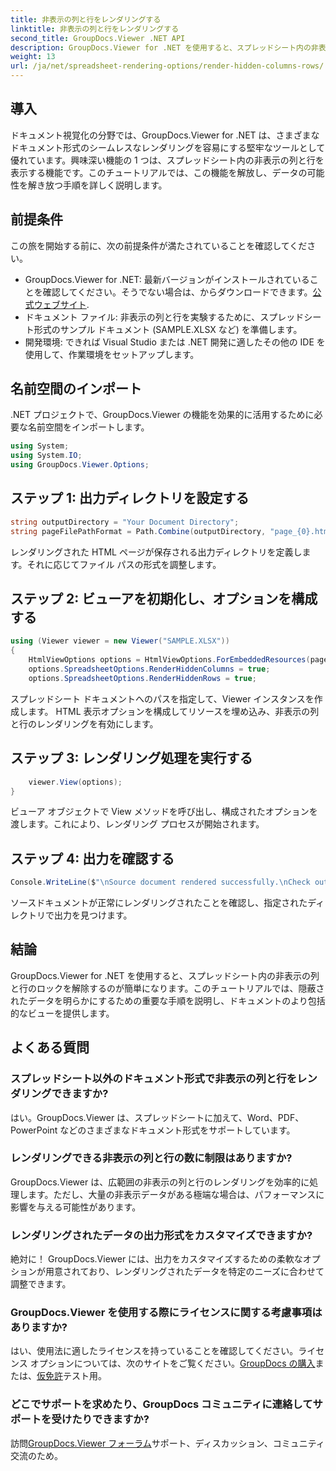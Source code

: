 ```yaml
---
title: 非表示の列と行をレンダリングする
linktitle: 非表示の列と行をレンダリングする
second_title: GroupDocs.Viewer .NET API
description: GroupDocs.Viewer for .NET を使用すると、スプレッドシート内の非表示データのロックを簡単に解除できます。ステップバイステップのガイドに従って、隠された列と行を表示します。
weight: 13
url: /ja/net/spreadsheet-rendering-options/render-hidden-columns-rows/
---
```

## 導入
ドキュメント視覚化の分野では、GroupDocs.Viewer for .NET は、さまざまなドキュメント形式のシームレスなレンダリングを容易にする堅牢なツールとして優れています。興味深い機能の 1 つは、スプレッドシート内の非表示の列と行を表示する機能です。このチュートリアルでは、この機能を解放し、データの可能性を解き放つ手順を詳しく説明します。
## 前提条件
この旅を開始する前に、次の前提条件が満たされていることを確認してください。
- GroupDocs.Viewer for .NET: 最新バージョンがインストールされていることを確認してください。そうでない場合は、からダウンロードできます。[公式ウェブサイト](https://releases.groupdocs.com/viewer/net/).
- ドキュメント ファイル: 非表示の列と行を実験するために、スプレッドシート形式のサンプル ドキュメント (SAMPLE.XLSX など) を準備します。
- 開発環境: できれば Visual Studio または .NET 開発に適したその他の IDE を使用して、作業環境をセットアップします。
## 名前空間のインポート
.NET プロジェクトで、GroupDocs.Viewer の機能を効果的に活用するために必要な名前空間をインポートします。
```csharp
using System;
using System.IO;
using GroupDocs.Viewer.Options;
```
## ステップ 1: 出力ディレクトリを設定する
```csharp
string outputDirectory = "Your Document Directory";
string pageFilePathFormat = Path.Combine(outputDirectory, "page_{0}.html");
```
レンダリングされた HTML ページが保存される出力ディレクトリを定義します。それに応じてファイル パスの形式を調整します。
## ステップ 2: ビューアを初期化し、オプションを構成する
```csharp
using (Viewer viewer = new Viewer("SAMPLE.XLSX"))
{
    HtmlViewOptions options = HtmlViewOptions.ForEmbeddedResources(pageFilePathFormat);
    options.SpreadsheetOptions.RenderHiddenColumns = true;
    options.SpreadsheetOptions.RenderHiddenRows = true;
```
スプレッドシート ドキュメントへのパスを指定して、Viewer インスタンスを作成します。 HTML 表示オプションを構成してリソースを埋め込み、非表示の列と行のレンダリングを有効にします。
## ステップ 3: レンダリング処理を実行する
```csharp
    viewer.View(options);
}
```
ビューア オブジェクトで View メソッドを呼び出し、構成されたオプションを渡します。これにより、レンダリング プロセスが開始されます。
## ステップ 4: 出力を確認する
```csharp
Console.WriteLine($"\nSource document rendered successfully.\nCheck output in {outputDirectory}.");
```
ソースドキュメントが正常にレンダリングされたことを確認し、指定されたディレクトリで出力を見つけます。
## 結論
GroupDocs.Viewer for .NET を使用すると、スプレッドシート内の非表示の列と行のロックを解除するのが簡単になります。このチュートリアルでは、隠蔽されたデータを明らかにするための重要な手順を説明し、ドキュメントのより包括的なビューを提供します。
## よくある質問
### スプレッドシート以外のドキュメント形式で非表示の列と行をレンダリングできますか?
はい。GroupDocs.Viewer は、スプレッドシートに加えて、Word、PDF、PowerPoint などのさまざまなドキュメント形式をサポートしています。
### レンダリングできる非表示の列と行の数に制限はありますか?
GroupDocs.Viewer は、広範囲の非表示の列と行のレンダリングを効率的に処理します。ただし、大量の非表示データがある極端な場合は、パフォーマンスに影響を与える可能性があります。
### レンダリングされたデータの出力形式をカスタマイズできますか?
絶対に！ GroupDocs.Viewer には、出力をカスタマイズするための柔軟なオプションが用意されており、レンダリングされたデータを特定のニーズに合わせて調整できます。
### GroupDocs.Viewer を使用する際にライセンスに関する考慮事項はありますか?
はい、使用法に適したライセンスを持っていることを確認してください。ライセンス オプションについては、次のサイトをご覧ください。[GroupDocs の購入](https://purchase.groupdocs.com/buy)または、[仮免許](https://purchase.groupdocs.com/temporary-license/)テスト用。
### どこでサポートを求めたり、GroupDocs コミュニティに連絡してサポートを受けたりできますか?
訪問[GroupDocs.Viewer フォーラム](https://forum.groupdocs.com/c/viewer/9)サポート、ディスカッション、コミュニティ交流のため。
